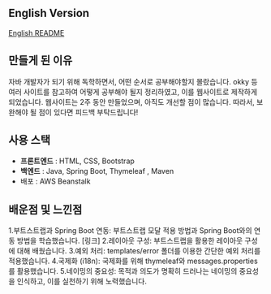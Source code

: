 ## English Version
 [English README](https://github.com/k-javaman/Java_Roadmap_Project/edit/main/README_EN.md)
## 만들게 된 이유

자바 개발자가 되기 위해 독학하면서, 어떤 순서로 공부해야할지 몰랐습니다. okky 등 여러 사이트를 참고하여 어떻게 공부해야 될지 정리하였고, 이를 웹사이트로 제작하게 되었습니다. 웹사이트는 2주 동안 만들었으며, 아직도 개선할 점이 많습니다. 따라서, 보완해야 될 점이 있다면 피드백 부탁드립니다!

## 사용 스택

- **프론트엔드** : HTML, CSS, Bootstrap
- **백엔드** : Java, Spring Boot, Thymeleaf , Maven
- 배포 : AWS Beanstalk

## 배운점 및 느낀점

1.부트스트랩과 Spring Boot 연동: 부트스트랩 모달 적용 방법과 Spring Boot와의 연동 방법을 학습했습니다. [링크]
2.레이아웃 구성: 부트스트랩을 활용한 레이아웃 구성에 대해 배웠습니다.
3.예외 처리: templates/error 폴더를 이용한 간단한 예외 처리를 적용했습니다.
4.국제화 (i18n): 국제화를 위해 thymeleaf와 messages.properties를 활용했습니다.
5.네이밍의 중요성: 목적과 의도가 명확히 드러나는 네이밍의 중요성을 인식하고, 이를 실천하기 위해 노력했습니다.

